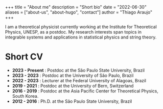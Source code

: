 +++
title = "About me"
description = "Short bio"
date = "2022-06-30"
aliases = ["about-us", "about-hugo", "contact"]
author = "Thiago Araujo"
+++

I am a theoretical physicist currently working at the Institute for
Theoretical Physics, UNESP, as a postdoc. My research interests span
topics in integrable systems and applications in statistical physics
and string theory.

# Short CV

  + __2023 - Present__ : Postdoc at the São Paulo State University, Brazil 
  + __2023 - 2023__ : Postdoc at the University of São Paulo, Brazil
  + __2022 - 2023__ : Lecturer at the Federal University of Alagoas, Brazil
  + __2019 - 2021__ : Postdoc at the University of Bern, Switzerland
  + __2016 - 2019__ : Postdoc at the Asia Pacific Center for Theoretical Physics, South Korea.
  + __2012 - 2016__ : Ph.D. at the São Paulo State University, Brazil 
